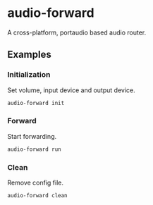 # audio-forward

A cross-platform, portaudio based audio router.

## Examples

### Initialization

Set volume, input device and output device.

```sh
audio-forward init
```

### Forward

Start forwarding.

```sh
audio-forward run
```

### Clean

Remove config file.

```sh
audio-forward clean
```